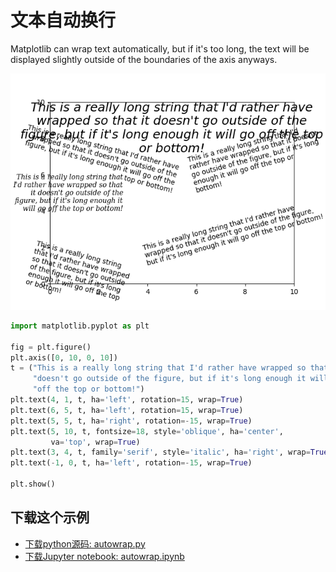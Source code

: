 # 文本自动换行

Matplotlib can wrap text automatically, but if it's too long, the text will be displayed slightly outside of the boundaries of the axis anyways.

![文本自动换行示例](/static/images/gallery/sphx_glr_autowrap_001.png)

```python
import matplotlib.pyplot as plt

fig = plt.figure()
plt.axis([0, 10, 0, 10])
t = ("This is a really long string that I'd rather have wrapped so that it "
     "doesn't go outside of the figure, but if it's long enough it will go "
     "off the top or bottom!")
plt.text(4, 1, t, ha='left', rotation=15, wrap=True)
plt.text(6, 5, t, ha='left', rotation=15, wrap=True)
plt.text(5, 5, t, ha='right', rotation=-15, wrap=True)
plt.text(5, 10, t, fontsize=18, style='oblique', ha='center',
         va='top', wrap=True)
plt.text(3, 4, t, family='serif', style='italic', ha='right', wrap=True)
plt.text(-1, 0, t, ha='left', rotation=-15, wrap=True)

plt.show()
```

## 下载这个示例
            
- [下载python源码: autowrap.py](https://matplotlib.org/_downloads/autowrap.py)
- [下载Jupyter notebook: autowrap.ipynb](https://matplotlib.org/_downloads/autowrap.ipynb)